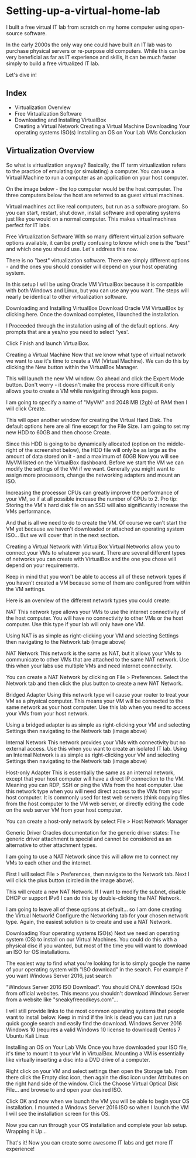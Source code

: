 # Setting-up-a-virtual-home-lab

I built a free virtual IT lab from scratch on my home computer using open-source software.
 
In the early 2000s the only way one could have built an IT lab was to purchase physical servers or re-purpose old computers. While this can be very beneficial as far as IT experience and skills, it can be much faster simply to build a free virtualized IT lab.
 
Let's dive in!

<h2>Index</h2>
<ul>              
<li> Virtualization Overview   </li>
<li>Free Virtualization Software </li>
<li>Downloading and Installing VirtualBox </li>
Creating a Virtual Network
Creating a Virtual Machine
Downloading Your operating systems ISO(s)
Installing an OS on Your Lab VMs
Conclusion
 </ul>


<h2> Virtualization Overview </h2>
So what is virtualization anyway? Basically, the IT term virtualization refers to the practice of emulating (or simulating) a computer. You can use a Virtual Machine to run a computer as an application on your host computer.





 
On the image below - the top computer would be the host computer. The three computers below the host are referred to as guest virtual machines.

Virtual machines act like real computers, but run as a software program. So you can start, restart, shut down, install software and operating systems just like you would on a normal computer.
This makes virtual machines perfect for IT labs.

Free Virtualization Software
With so many different virtualization software options available, it can be pretty confusing to know which one is the "best" and which one you should use. Let's address this now.
 
There is no "best" virtualization software. There are simply different options - and the ones you should consider will depend on your host operating system.
 
In this setup I will be using Oracle VM VirtualBox because it is compatible with both Windows and Linux, but you can use any you want. The steps will nearly be identical to other virtualization software. 

 
Downloading and Installing VirtualBox
Download Oracle VM VirtualBox by clicking here. Once the download completes, I launched the installation.

I Proceeded through the installation using all of the default options. Any prompts that are a yes/no you need to select "yes'.

Click Finish and launch VirtualBox.

Creating a Virtual Machine
Now that we know what type of virtual network we want to use it's time to create a VM (Virtual Machine). We can do this by clicking the New button within the VirtualBox Manager.

This will launch the new VM window. Go ahead and click the Expert Mode button. Don't worry - it doesn't make the process more difficult it only allows you to create a VM while navigating through less pages.

I am going to specify a name of "MyVM" and 2048 MB (2gb) of RAM then I will click Create.

This will open another window for creating the Virtual Hard Disk. The default options here are all fine except for the File Size. I am going to set my new HDD to 60GB and then choose Create.

Since this HDD is going to be dynamically allocated (option on the middle-right of the screenshot below), the HDD file will only be as large as the amount of data stored on it - and a maximum of 60GB
Now you will see MyVM listed on the VirtualBox dashboard. Before we start the VM we can modify the settings of the VM if we want. Generally you might want to assign more processors, change the networking adapters and mount an ISO.

Increasing the processor CPUs can greatly improve the performance of your VM, so if at all possible increase the number of CPUs to 2.
Pro tip: Storing the VM's hard disk file on an SSD will also significantly increase the VMs performance.

And that is all we need to do to create the VM. Of course we can't start the VM yet because we haven't downloaded or attached an operating system ISO... But we will cover that in the next section.

Creating a Virtual Network with VirtualBox
Virtual Networks allow you to connect your VMs to whatever you want. There are several different types of networks you can create with VirtualBox and the one you chose will depend on your requirements.
 
Keep in mind that you won't be able to access all of these network types if you haven't created a VM because some of them are configured from within the VM settings.
 
Here is an overview of the different network types you could create:


NAT
This network type allows your VMs to use the internet connectivity of the host computer. You will have no connectivity to other VMs or the host computer. Use this type if your lab will only have one VM.
 
Using NAT is as simple as right-clicking your VM and selecting Settings then navigating to the Network tab (image above)

NAT Network
This network is the same as NAT, but it allows your VMs to communicate to other VMs that are attached to the same NAT network. Use this when your labs use multiple VMs and need internet connectivity.
 
You can create a NAT Network by clicking on File > Preferences. Select the Network tab and then click the plus button to create a new NAT Network.


Bridged Adapter
Using this network type will cause your router to treat your VM as a physical computer. This means your VM will be connected to the same network as your host computer. Use this lab when you need to access your VMs from your host network.

Using a bridged adapter is as simple as right-clicking your VM and selecting Settings then navigating to the Network tab (image above)

Internal Network
This network provides your VMs with connectivity but no external access. Use this when you want to create an isolated IT lab.
Using an Internal Network is as simple as right-clicking your VM and selecting Settings then navigating to the Network tab (image above)

Host-only Adapter
This is essentially the same as an internal network, except that your host computer will have a direct IP connection to the VM. Meaning you can RDP, SSH or ping the VMs from the host computer. Use this network type when you will need direct access to the VMs from your host computer. It is commonly used for test web servers (think copying files from the host computer to the VM web server, or directly editing the code on the web server VM from your host computer.
 
You can create a host-only network by select File > Host Network Manager


Generic Driver
Oracles documentation for the generic driver states:
The generic driver attachment is special and cannot be considered as an alternative to other attachment types.

I am going to use a NAT Network since this will allow me to connect my VMs to each other and the internet. 

First I will select File > Preferences, then navigate to the Network tab. Next I will click the plus button (circled in the image above).

This will create a new NAT Network. If I want to modify the subnet, disable DHCP or support IPv6 I can do this by double-clicking the NAT Network.


I am going to leave all of these options at default... so I am done creating the Virtual Network!
Configure the Networking tab for your chosen network type. Again, the easiest solution is to create and use a NAT Network.



Downloading Your operating systems ISO(s)
Next we need an operating system (OS) to install on our Virtual Machines. You could do this with a physical disc if you wanted, but most of the time you will want to download an ISO for OS installations.
 
The easiest way to find what you're looking for is to simply google the name of your operating system with "ISO download" in the search.  For example if you want Windows Server 2016, just search 

"Windows Server 2016 ISO Download".
You should ONLY download ISOs from official websites. This means you shouldn't download Windows Server from a website like "sneakyfreecdkeys.com"...

I will still provide links to the most common operating systems that people want to install below. Keep in mind if the link is dead you can just run a quick google search and easily find the download.
Windows Server 2016
Windows 10 (requires a valid Windows 10 license to download)
Centos 7
Ubuntu
Kali Linux

Installing an OS on Your Lab VMs
Once you have downloaded your ISO file, it's time to mount it to your VM in VirtualBox. Mounting a VM is essentially like virtually inserting a disc into a DVD drive of a computer.
 
Right click on your VM and select settings then open the Storage tab. From there click the Empty disc icon, then again the disc icon under Attributes on the right hand side of the window. Click the Choose Virtual Optical Disk File... and browse to and open your desired ISO.


Click OK and now when we launch the VM you will be able to begin your OS installation.
I mounted a Windows Server 2016 ISO so when I launch the VM I will see the installation screen for this OS.

Now you can run through your OS installation and complete your lab setup.
Wrapping it Up...

That's it! Now you can  create some awesome IT labs and get more IT experience!

